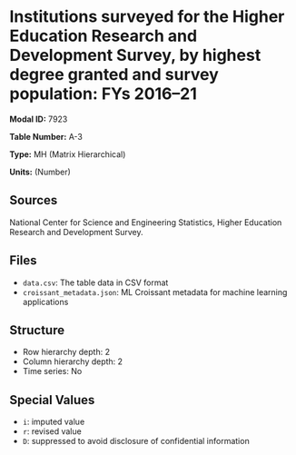 # Institutions surveyed for the Higher Education Research and Development Survey, by highest degree granted and survey population: FYs 2016&#8211;21

**Modal ID:** 7923

**Table Number:** A-3

**Type:** MH (Matrix Hierarchical)

**Units:** (Number)

## Sources

National Center for Science and Engineering Statistics, Higher Education Research and Development Survey.

## Files

- `data.csv`: The table data in CSV format
- `croissant_metadata.json`: ML Croissant metadata for machine learning applications

## Structure

- Row hierarchy depth: 2
- Column hierarchy depth: 2
- Time series: No

## Special Values

- `i`: imputed value
- `r`: revised value
- `D`: suppressed to avoid disclosure of confidential information
